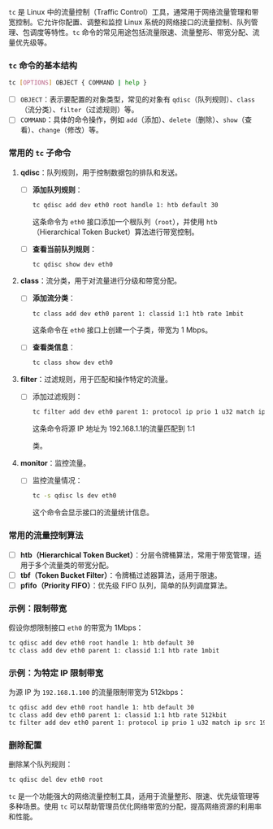 `tc` 是 Linux 中的流量控制（Traffic Control）工具，通常用于网络流量管理和带宽控制。它允许你配置、调整和监控 Linux 系统的网络接口的流量控制、队列管理、包调度等特性。`tc` 命令的常见用途包括流量限速、流量整形、带宽分配、流量优先级等。

### `tc` 命令的基本结构

```bash
tc [OPTIONS] OBJECT { COMMAND | help }
```

- [ ] `OBJECT`：表示要配置的对象类型，常见的对象有 `qdisc`（队列规则）、`class`（流分类）、`filter`（过滤规则）等。
- [ ] `COMMAND`：具体的命令操作，例如 `add`（添加）、`delete`（删除）、`show`（查看）、`change`（修改）等。

### 常用的 `tc` 子命令

1. **qdisc**：队列规则，用于控制数据包的排队和发送。

   - [ ] **添加队列规则**：

     ```bash
     tc qdisc add dev eth0 root handle 1: htb default 30
     ```

     这条命令为 `eth0` 接口添加一个根队列（`root`），并使用 `htb`（Hierarchical Token Bucket）算法进行带宽控制。

   - [ ] **查看当前队列规则**：

     ```bash
     tc qdisc show dev eth0
     ```

2. **class**：流分类，用于对流量进行分级和带宽分配。

   - [ ] **添加流分类**：

     ```bash
     tc class add dev eth0 parent 1: classid 1:1 htb rate 1mbit
     ```

     这条命令在 `eth0` 接口上创建一个子类，带宽为 1 Mbps。

   - [ ] **查看类信息**：

     ```bash
     tc class show dev eth0
     ```

3. **filter**：过滤规则，用于匹配和操作特定的流量。

   - [ ] 添加过滤规则：

     ```bash
     tc filter add dev eth0 parent 1: protocol ip prio 1 u32 match ip src 192.168.1.1 flowid 1:1
     ```

     这条命令将源 IP 地址为 192.168.1.1的流量匹配到 1:1

      类。

4. **monitor**：监控流量。

   - [ ] 监控流量情况：

     ```bash
     tc -s qdisc ls dev eth0
     ```

     这个命令会显示接口的流量统计信息。

### 常用的流量控制算法

- [ ] **htb（Hierarchical Token Bucket）**：分层令牌桶算法，常用于带宽管理，适用于多个流量类的带宽分配。
- [ ] **tbf（Token Bucket Filter）**：令牌桶过滤器算法，适用于限速。
- [ ] **pfifo（Priority FIFO）**：优先级 FIFO 队列，简单的队列调度算法。

### 示例：限制带宽

假设你想限制接口 `eth0` 的带宽为 1Mbps：

```bash
tc qdisc add dev eth0 root handle 1: htb default 30
tc class add dev eth0 parent 1: classid 1:1 htb rate 1mbit
```

### 示例：为特定 IP 限制带宽

为源 IP 为 `192.168.1.100` 的流量限制带宽为 512kbps：

```bash
tc qdisc add dev eth0 root handle 1: htb default 30
tc class add dev eth0 parent 1: classid 1:1 htb rate 512kbit
tc filter add dev eth0 parent 1: protocol ip prio 1 u32 match ip src 192.168.1.100 flowid 1:1
```

### 删除配置

删除某个队列规则：

```bash
tc qdisc del dev eth0 root
```





`tc` 是一个功能强大的网络流量控制工具，适用于流量整形、限速、优先级管理等多种场景。使用 `tc` 可以帮助管理员优化网络带宽的分配，提高网络资源的利用率和性能。